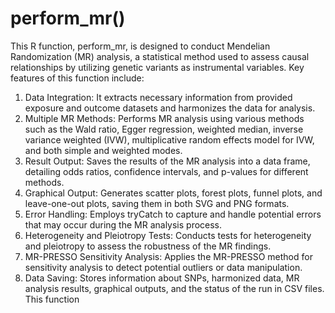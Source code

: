 # perform_mr()
This R function, perform_mr, is designed to conduct Mendelian Randomization (MR) analysis, a statistical method used to assess causal relationships by utilizing genetic variants as instrumental variables. Key features of this function include:
1. Data Integration: It extracts necessary information from provided exposure and outcome datasets and harmonizes the data for analysis.
2. Multiple MR Methods: Performs MR analysis using various methods such as the Wald ratio, Egger regression, weighted median, inverse variance weighted (IVW), multiplicative random effects model for IVW, and both simple and weighted modes.
3. Result Output: Saves the results of the MR analysis into a data frame, detailing odds ratios, confidence intervals, and p-values for different methods.
4. Graphical Output: Generates scatter plots, forest plots, funnel plots, and leave-one-out plots, saving them in both SVG and PNG formats.
5. Error Handling: Employs tryCatch to capture and handle potential errors that may occur during the MR analysis process.
6. Heterogeneity and Pleiotropy Tests: Conducts tests for heterogeneity and pleiotropy to assess the robustness of the MR findings.
7. MR-PRESSO Sensitivity Analysis: Applies the MR-PRESSO method for sensitivity analysis to detect potential outliers or data manipulation.
8. Data Saving: Stores information about SNPs, harmonized data, MR analysis results, graphical outputs, and the status of the run in CSV files.
This function
